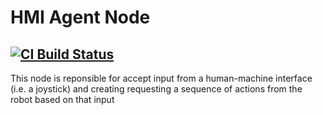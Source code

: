 # HMI Agent Node
[![CI Build Status](https://github.com/frcteam195/hmi_agent_node/actions/workflows/main.yml/badge.svg)](https://github.com/frcteam195/hmi_agent_node/actions/workflows/main.yml)
---
This node is reponsible for accept input from a human-machine interface (i.e. a joystick) and creating requesting a sequence of actions from the robot based on that input
